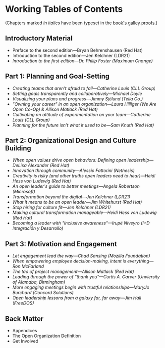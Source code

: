 # Working Tables of Contents

(Chapters marked _in italics_ have been typeset in the [book's galley proofs](https://github.com/open-organization-ambassadors/open-org-leaders-manual/tree/master/second-edition).)

## Introductory Material

- Preface to the second edition—Bryan Behrenshausen (Red Hat)
- Introduction to the second edition—Jen Kelchner (LDR21)
- _Introduction to the first edition—Dr. Philip Foster (Maximum Change)_

## Part 1: Planning and Goal-Setting

- _Creating teams that aren't afraid to fail—Catherine Louis (CLL Group)_
- _Setting goals transparently and collaboratively—Michael Doyle_
- _Visualizing your plans and progress—Jimmy Sjölund (Telia Co.)_
- _"Owning your career" in an open organization—Laura Hilliger (We Are Open Co-Op) & Allison Matlack (Red Hat)_
- _Cultivating an attitude of experimentation on your team—Catherine Louis (CLL Group)_
- _Planning for the future isn't what it used to be—Sam Knuth (Red Hat)_

## Part 2: Organizational Design and Culture Building

- _When open values drive open behaviors: Defining open leadership—DeLisa Alexander (Red Hat)_
- _Innovation through community—Alessio Fattorini (Nethesis)_
- _Creativity is risky (and other truths open leaders need to hear)—Heidi Hess von Ludewig (Red Hat)_
- _An open leader's guide to better meetings—Angela Robertson (Microsoft)_
- _Transformation beyond the digital—Jen Kelchner (LDR21)_
- _What it means to be an open leader—Jim Whitehurst (Red Hat)_
- _Stop hiring for culture fit—Jen Kelchner (LDR21)_
- _Making cultural transformation manageable—Heidi Hess von Ludewig (Red Hat)_
- _Becoming a leader with "inclusive awareness"—Irupé Niveyro (I+D Integración y Desarrollo)_

## Part 3: Motivation and Engagement

- _Let engagement lead the way—Chad Sansing (Mozilla Foundation)_
- _When empowering employee decision-making, intent is everything—Ron McFarland_
- _The tao of project management—Allison Matlack (Red Hat)_
- _Leading through the power of "thank you"—Curtis A. Carver (Unviersity of Alamaba, Birmingham)_
- _More engaging meetings begin with trustful relationships—MaryJo Burchard (Concord Solutions)_
- _Open leadership lessons from a galaxy far, far away—Jim Hall (FreeDOS)_

## Back Matter

- Appendices
- The Open Organization Definition
- Get Involved
